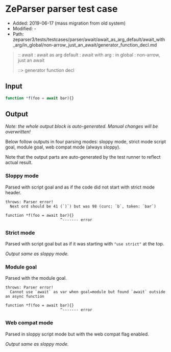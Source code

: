 # ZeParser parser test case

- Added: 2019-06-17 (mass migration from old system)
- Modified: -
- Path: zeparser3/tests/testcases/parser/await/await_as_arg_default/await_with_arg/in_global/non-arrow_just_an_await/generator_function_decl.md

> :: await : await as arg default : await with arg : in global : non-arrow, just an await
>
> ::> generator function decl

## Input

`````js
function *f(foo = await bar){}
`````

## Output

_Note: the whole output block is auto-generated. Manual changes will be overwritten!_

Below follow outputs in four parsing modes: sloppy mode, strict mode script goal, module goal, web compat mode (always sloppy).

Note that the output parts are auto-generated by the test runner to reflect actual result.

### Sloppy mode

Parsed with script goal and as if the code did not start with strict mode header.

`````
throws: Parser error!
  Next ord should be 41 (`)`) but was 98 (curc: `b`, token: `bar`)

function *f(foo = await bar){}
                        ^------- error
`````

### Strict mode

Parsed with script goal but as if it was starting with `"use strict"` at the top.

_Output same as sloppy mode._

### Module goal

Parsed with the module goal.

`````
throws: Parser error!
  Cannot use `await` as var when goal=module but found `await` outside an async function

function *f(foo = await bar){}
                        ^------- error
`````


### Web compat mode

Parsed in sloppy script mode but with the web compat flag enabled.

_Output same as sloppy mode._
